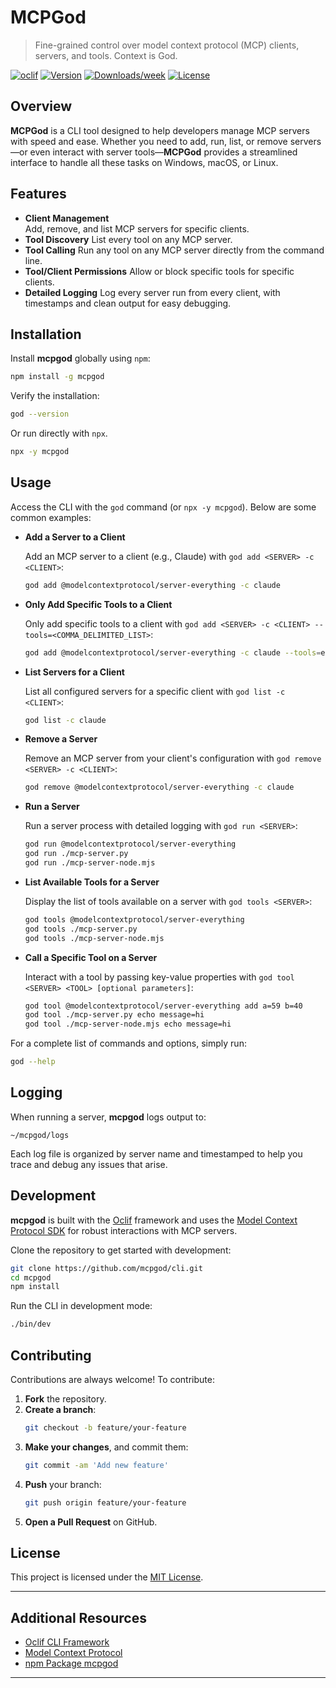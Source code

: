 # MCPGod
> Fine-grained control over model context protocol (MCP) clients, servers, and tools. Context is God.

[![oclif](https://img.shields.io/badge/cli-oclif-brightgreen.svg)](https://oclif.io)
[![Version](https://img.shields.io/npm/v/mcpgod.svg)](https://npmjs.org/package/mcpgod)
[![Downloads/week](https://img.shields.io/npm/dw/mcpgod.svg)](https://npmjs.org/package/mcpgod)
[![License](https://img.shields.io/npm/l/mcpgod.svg)](LICENSE)

## Overview

**MCPGod** is a CLI tool designed to help developers manage MCP servers with speed and ease. Whether you need to add, run, list, or remove servers—or even interact with server tools—**MCPGod** provides a streamlined interface to handle all these tasks on Windows, macOS, or Linux.

## Features

- **Client Management**  
  Add, remove, and list MCP servers for specific clients.
- **Tool Discovery**
  List every tool on any MCP server.
- **Tool Calling**
  Run any tool on any MCP server directly from the command line.
- **Tool/Client Permissions**
  Allow or block specific tools for specific clients.
- **Detailed Logging**
  Log every server run from every client, with timestamps and clean output for easy debugging.

## Installation

Install **mcpgod** globally using `npm`:

```sh
npm install -g mcpgod
```

Verify the installation:

```sh
god --version
```

Or run directly with `npx`.

```sh
npx -y mcpgod
```

## Usage

Access the CLI with the `god` command (or `npx -y mcpgod`). Below are some common examples:

- **Add a Server to a Client**

  Add an MCP server to a client (e.g., Claude) with `god add <SERVER> -c <CLIENT>`:

  ```sh
  god add @modelcontextprotocol/server-everything -c claude
  ```

- **Only Add Specific Tools to a Client**

  Only add specific tools to a client with `god add <SERVER> -c <CLIENT> --tools=<COMMA_DELIMITED_LIST>`:

  ```sh
  god add @modelcontextprotocol/server-everything -c claude --tools=echo,add
  ```

- **List Servers for a Client**

  List all configured servers for a specific client with `god list -c <CLIENT>`:

  ```sh
  god list -c claude
  ```

- **Remove a Server**

  Remove an MCP server from your client's configuration with `god remove <SERVER> -c <CLIENT>`:

  ```sh
  god remove @modelcontextprotocol/server-everything -c claude
  ```

- **Run a Server**

  Run a server process with detailed logging with `god run <SERVER>`:

  ```sh
  god run @modelcontextprotocol/server-everything
  god run ./mcp-server.py
  god run ./mcp-server-node.mjs
  ```

- **List Available Tools for a Server**

  Display the list of tools available on a server with `god tools <SERVER>`:

  ```sh
  god tools @modelcontextprotocol/server-everything
  god tools ./mcp-server.py
  god tools ./mcp-server-node.mjs
  ```

- **Call a Specific Tool on a Server**

  Interact with a tool by passing key-value properties with `god tool <SERVER> <TOOL> [optional parameters]`:

  ```sh
  god tool @modelcontextprotocol/server-everything add a=59 b=40
  god tool ./mcp-server.py echo message=hi
  god tool ./mcp-server-node.mjs echo message=hi
  ```

For a complete list of commands and options, simply run:

```sh
god --help
```


## Logging

When running a server, **mcpgod** logs output to:

```plaintext
~/mcpgod/logs
```

Each log file is organized by server name and timestamped to help you trace and debug any issues that arise.

## Development

**mcpgod** is built with the [Oclif](https://oclif.io) framework and uses the [Model Context Protocol SDK](https://modelcontextprotocol.org) for robust interactions with MCP servers.

Clone the repository to get started with development:

```sh
git clone https://github.com/mcpgod/cli.git
cd mcpgod
npm install
```

Run the CLI in development mode:

```sh
./bin/dev
```

## Contributing

Contributions are always welcome! To contribute:

1. **Fork** the repository.
2. **Create a branch**:  
   ```sh
   git checkout -b feature/your-feature
   ```
3. **Make your changes**, and commit them:  
   ```sh
   git commit -am 'Add new feature'
   ```
4. **Push** your branch:  
   ```sh
   git push origin feature/your-feature
   ```
5. **Open a Pull Request** on GitHub.

## License

This project is licensed under the [MIT License](LICENSE).

---

## Additional Resources

- [Oclif CLI Framework](https://oclif.io)
- [Model Context Protocol](https://modelcontextprotocol.org)
- [npm Package mcpgod](https://npmjs.org/package/mcpgod)

---
